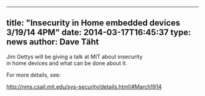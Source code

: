
---
title: "Insecurity in Home embedded devices 3/19/14 4PM"
date: 2014-03-17T16:45:37
type: news
author: Dave Täht
---
Jim Gettys will be giving a talk at MIT about insecurity\
in home devices and what can be done about it.

For more details, see:

http://nms.csail.mit.edu/sys-security/details.html\#March1914
